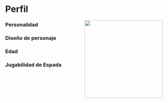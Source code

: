 # Perfil

<p>
  <img src="https://multipress.com.mx/wp-content/uploads/2016/05/bodega-2.jpg" align = "right"  width="250"/>
</p>

### Personalidad


### Diseño de personaje


### Edad


### Jugabilidad de Espada



